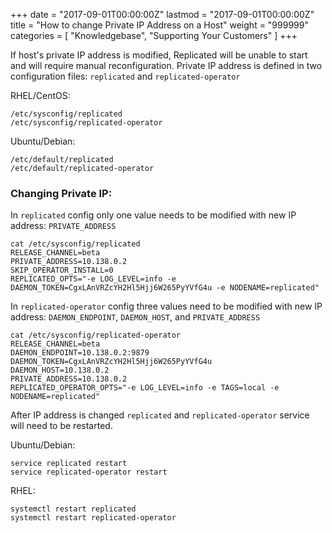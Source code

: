 +++
date = "2017-09-01T00:00:00Z"
lastmod = "2017-09-01T00:00:00Z"
title = "How to change Private IP Address on a Host"
weight = "999999"
categories = [ "Knowledgebase", "Supporting Your Customers" ]
+++

If host's private IP address is modified, Replicated will be unable to start and will require manual reconfiguration.
Private IP address is defined in two configuration files: `replicated` and `replicated-operator`

RHEL/CentOS: 
```
/etc/sysconfig/replicated 
/etc/sysconfig/replicated-operator
```

Ubuntu/Debian:
```
/etc/default/replicated
/etc/default/replicated-operator
```

### Changing Private IP:

In `replicated` config only one value needs to be modified with new IP address: `PRIVATE_ADDRESS`

```shell
cat /etc/sysconfig/replicated
RELEASE_CHANNEL=beta
PRIVATE_ADDRESS=10.138.0.2
SKIP_OPERATOR_INSTALL=0
REPLICATED_OPTS="-e LOG_LEVEL=info -e DAEMON_TOKEN=CgxLAnVRZcYH2Hl5Hjj6W265PyYVfG4u -e NODENAME=replicated"
```

In `replicated-operator` config three values need to be modified with new IP address: `DAEMON_ENDPOINT`, `DAEMON_HOST`, and `PRIVATE_ADDRESS`

```shell
cat /etc/sysconfig/replicated-operator
RELEASE_CHANNEL=beta
DAEMON_ENDPOINT=10.138.0.2:9879
DAEMON_TOKEN=CgxLAnVRZcYH2Hl5Hjj6W265PyYVfG4u
DAEMON_HOST=10.138.0.2
PRIVATE_ADDRESS=10.138.0.2
REPLICATED_OPERATOR_OPTS="-e LOG_LEVEL=info -e TAGS=local -e NODENAME=replicated"
```

After IP address is changed `replicated` and `replicated-operator` service will need to be restarted.

Ubuntu/Debian:
```shell
service replicated restart
service replicated-operator restart
```

RHEL:
```shell
systemctl restart replicated
systemctl restart replicated-operator
```
